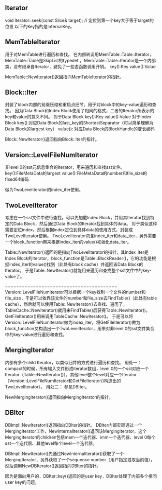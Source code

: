 ﻿## Iterator
void Iterator::seek(const Slice& target); // 定位到第一个key大于等于target的位置
以下的Key指的是InternalKey。
## MemTableIterator
用于对MemTable进行遍历和查找。
在内部转调用MemTable::Table::Iterator， MemTable::Table是SkipList的typedef ，MemTable::Table::Iterator是一个内部类，没有继承自Iterator，避免了一些虚函数调用开销。
key():Key
value():Value

MemTable::NewIterator()返回指向MemTableIterator的指针。
## Block::Iter
封装了block内部的前缀压缩和重启点细节，用于对block中的key-value遍历和查找。
因为Data 	Block和Index Block使用了相同的格式，二者的Iterator所表示的key和value的意义不同。
对于Data Block
key():Key
value():Value
对于Index Block
key():对应Data Block的last_key的ShortestSeparator（可以简单理解为Data Block的largest key）
value(): 对应Data Block的BlockHandle的变长编码

Block::NewIterator()返回指向Block::Iter的指针。
## Version::LevelFileNumIterator
非level 0的sst元信息集合的Iterator，用来遍历和查找sst文件。
key():FileMetaData的largest
value():FileMetaData的number和file_size的fixed64编码

做为TwoLevelIterator的index_iter使用。
## TwoLevelIterator
考虑在一个sst文件中进行查找，可以先加载Index Block，并用其Iterator找到特定的Data Block，然后通过Data Block的Iterator找到具体的data。
对于类似这种需要定位index，然后根据index定位到具体data的使用方式，封装成TwoLevelIterator使用。
TwoLevelIterator包含index_iter和data_iter，另外需要一个block_function用来根据index_iter的value()初始化data_iter。

Table::NewIterator()返回的是指向TwoLevelIterator的指针，其index_iter是Index Block的Iterator，block_function是Table::BlockReader()，它的功能是根据index_iter的value()找到（此处有block cache）并返回该Data Block的Iterator。
于是Table::NewIterator()就能用来遍历和查找整个sst文件中的key-value了。

========================================
Version::LevelFileNumIterator可以根据一个key找到一个文件的number和file_size，于是可以依靠该文件的number和file_size去FindTable()（此处有table cache），然后就可以使用Table::NewIterator()去查找、遍历了。
TableCache::NewIterator()就用来FindTable()后获得Table::NewIterator()。GetFileIterator()用来调用TableCache::NewIterator()。
于是可以将Version::LevelFileNumIterator做为index_iter，将GetFileIterator()做为block_function又构造出一个TwoLevelIterator，用来对非level 0的sst文件集合中的key-value进行遍历和查找。
## MergingIterator
内部有多个child Iterator，以类似归并的方式进行遍历和查找。
用处一：
compact的时候，所有输入文件形成iterator数组，level 0的一个sst对应一个Iterator（Table::NewIterator()），其他level整个level对应一个Iterator（Version::LevelFileNumIterator和GetFileIterator()构造出的TwoLevelIterator）。
用处二：
参见DBIter。

NewMergingIterator()返回指向MergingIterator的指针。
## DBIter
DBImpl::NewIterator()返回指向DBIter的指针。
DBIter内部实际通过一个MergingIterator工作，NewInternalIterator()返回该MergingIterator，这个MergingIterator的children包括mem一个迭代器、imm一个迭代器、level 0每个sst一个迭代器、其他level每个level一个迭代器。

DBImpl::NewIterator()先通过NewInternalIterator()获取了一个MergingIterator，另外获取了一个sequence number（用户指定或取当前值），然后调用NewDBIterator()返回指向DBIter的指针。

因为是面向用户的，DBIter::key()返回的是user key，DBIter处理了内部多个相同user key的问题。
